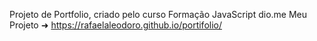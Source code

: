 Projeto de  Portfolio, criado pelo curso Formação JavaScript dio.me
Meu Projeto ➜
https://rafaelaleodoro.github.io/portifolio/
